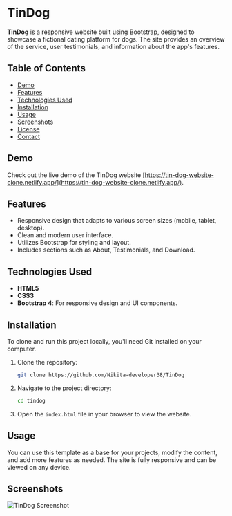 # TinDog

**TinDog** is a responsive website built using Bootstrap, designed to showcase a fictional dating platform for dogs. The site provides an overview of the service, user testimonials, and information about the app's features.

## Table of Contents

- [Demo](#demo)
- [Features](#features)
- [Technologies Used](#technologies-used)
- [Installation](#installation)
- [Usage](#usage)
- [Screenshots](#screenshots)
- [License](#license)
- [Contact](#contact)

## Demo

Check out the live demo of the TinDog website [https://tin-dog-website-clone.netlify.app/](https://tin-dog-website-clone.netlify.app/).

## Features

- Responsive design that adapts to various screen sizes (mobile, tablet, desktop).
- Clean and modern user interface.
- Utilizes Bootstrap for styling and layout.
- Includes sections such as About, Testimonials, and Download.

## Technologies Used

- **HTML5**
- **CSS3**
- **Bootstrap 4**: For responsive design and UI components.

## Installation

To clone and run this project locally, you'll need Git installed on your computer.

1. Clone the repository:
    ```bash
    git clone https://github.com/Nikita-developer38/TinDog
    ```

2. Navigate to the project directory:
    ```bash
    cd tindog
    ```

3. Open the `index.html` file in your browser to view the website.

## Usage

You can use this template as a base for your projects, modify the content, and add more features as needed. The site is fully responsive and can be viewed on any device.

## Screenshots



![TinDog Screenshot]() 
